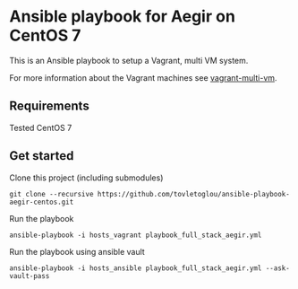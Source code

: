 # Ansible playbook for Aegir on CentOS 7

This is an Ansible playbook to setup a Vagrant, multi VM system.

For more information about the Vagrant machines see [vagrant-multi-vm](https://github.com/tovletoglou/vagrant-multi-vm).

## Requirements

Tested CentOS 7

## Get started

Clone this project (including submodules)

    git clone --recursive https://github.com/tovletoglou/ansible-playbook-aegir-centos.git

Run the playbook

    ansible-playbook -i hosts_vagrant playbook_full_stack_aegir.yml

Run the playbook using ansible vault

    ansible-playbook -i hosts_ansible playbook_full_stack_aegir.yml --ask-vault-pass
